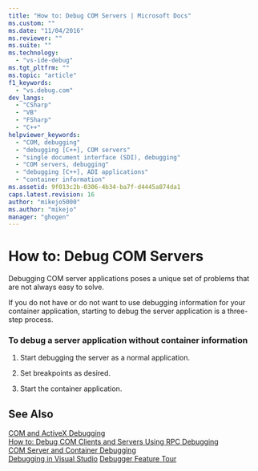 ```yaml
---
title: "How to: Debug COM Servers | Microsoft Docs"
ms.custom: ""
ms.date: "11/04/2016"
ms.reviewer: ""
ms.suite: ""
ms.technology: 
  - "vs-ide-debug"
ms.tgt_pltfrm: ""
ms.topic: "article"
f1_keywords: 
  - "vs.debug.com"
dev_langs: 
  - "CSharp"
  - "VB"
  - "FSharp"
  - "C++"
helpviewer_keywords: 
  - "COM, debugging"
  - "debugging [C++], COM servers"
  - "single document interface (SDI), debugging"
  - "COM servers, debugging"
  - "debugging [C++], ADI applications"
  - "container information"
ms.assetid: 9f013c2b-0306-4b34-ba7f-d4445a874da1
caps.latest.revision: 16
author: "mikejo5000"
ms.author: "mikejo"
manager: "ghogen"
---
```

# How to: Debug COM Servers
Debugging COM server applications poses a unique set of problems that are not always easy to solve.  
  
 If you do not have or do not want to use debugging information for your container application, starting to debug the server application is a three-step process.  
  
### To debug a server application without container information  
  
1.  Start debugging the server as a normal application.  
  
2.  Set breakpoints as desired.  
  
3.  Start the container application.  
  
## See Also  
 [COM and ActiveX Debugging](../debugger/com-and-activex-debugging.md)   
 [How to: Debug COM Clients and Servers Using RPC Debugging](../debugger/how-to-debug-com-clients-and-servers-using-rpc-debugging.md)   
 [COM Server and Container Debugging](../debugger/com-server-and-container-debugging.md)   
 [Debugging in Visual Studio](../debugger/index.md)
 [Debugger Feature Tour](../debugger/debugger-feature-tour.md)